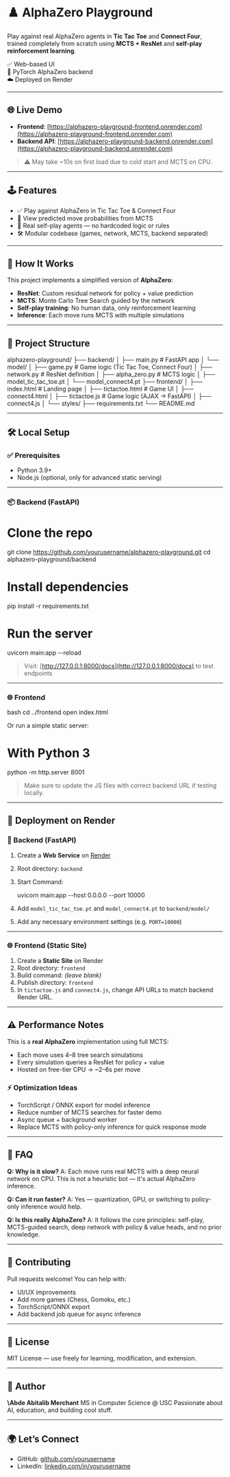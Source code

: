 
# ♟️ AlphaZero Playground

Play against real AlphaZero agents in **Tic Tac Toe** and **Connect Four**, trained completely from scratch using **MCTS + ResNet** and **self-play reinforcement learning**.

✅ Web-based UI  
🧠 PyTorch AlphaZero backend  
☁️ Deployed on Render

---

## 🌐 Live Demo

- **Frontend**: [https://alphazero-playground-frontend.onrender.com](https://alphazero-playground-frontend.onrender.com)  
- **Backend API**: [https://alphazero-playground-backend.onrender.com](https://alphazero-playground-backend.onrender.com)

> ⚠️ May take ~10s on first load due to cold start and MCTS on CPU.

---

## 🕹️ Features

- ✅ Play against AlphaZero in Tic Tac Toe & Connect Four  
- 🎯 View predicted move probabilities from MCTS  
- 🧠 Real self-play agents — no hardcoded logic or rules  
- 🛠️ Modular codebase (games, network, MCTS, backend separated)

---

## 🧠 How It Works

This project implements a simplified version of **AlphaZero**:

- **ResNet**: Custom residual network for policy + value prediction  
- **MCTS**: Monte Carlo Tree Search guided by the network  
- **Self-play training**: No human data, only reinforcement learning  
- **Inference**: Each move runs MCTS with multiple simulations

---

## 📁 Project Structure

alphazero-playground/
├── backend/
│   ├── main.py              # FastAPI app
│   └── model/
│       ├── game.py          # Game logic (Tic Tac Toe, Connect Four)
│       ├── network.py       # ResNet definition
│       ├── alpha\_zero.py    # MCTS logic
│       ├── model\_tic\_tac\_toe.pt
│       └── model\_connect4.pt
├── frontend/
│   ├── index.html           # Landing page
│   ├── tictactoe.html       # Game UI
│   ├── connect4.html
│   ├── tictactoe.js         # Game logic (AJAX → FastAPI)
│   ├── connect4.js
│   └── styles/
├── requirements.txt
└── README.md


---

## 🛠️ Local Setup

### ✅ Prerequisites

- Python 3.9+
- Node.js (optional, only for advanced static serving)

---

### 📦 Backend (FastAPI)

# Clone the repo
git clone https://github.com/yourusername/alphazero-playground.git
cd alphazero-playground/backend

# Install dependencies
pip install -r requirements.txt

# Run the server
uvicorn main:app --reload


> Visit: [http://127.0.0.1:8000/docs](http://127.0.0.1:8000/docs) to test endpoints

---

### 🌐 Frontend

bash
cd ../frontend
open index.html


Or run a simple static server:

# With Python 3
python -m http.server 8001

> Make sure to update the JS files with correct backend URL if testing locally.

---

## 🚀 Deployment on Render

### 🧠 Backend (FastAPI)

1. Create a **Web Service** on [Render](https://render.com/)
2. Root directory: `backend`
3. Start Command:

   uvicorn main:app --host 0.0.0.0 --port 10000
   
4. Add `model_tic_tac_toe.pt` and `model_connect4.pt` to `backend/model/`
5. Add any necessary environment settings (e.g. `PORT=10000`)

---

### 🌐 Frontend (Static Site)

1. Create a **Static Site** on Render
2. Root directory: `frontend`
3. Build command: *(leave blank)*
4. Publish directory: `frontend`
5. In `tictactoe.js` and `connect4.js`, change API URLs to match backend Render URL.

---

## ⚠️ Performance Notes

This is a **real AlphaZero** implementation using full MCTS:

* Each move uses 4–8 tree search simulations
* Every simulation queries a ResNet for policy + value
* Hosted on free-tier CPU → \~2–6s per move

### ⚡ Optimization Ideas

* TorchScript / ONNX export for model inference
* Reduce number of MCTS searches for faster demo
* Async queue + background worker
* Replace MCTS with policy-only inference for quick response mode

---




## 🙋 FAQ

**Q: Why is it slow?**
A: Each move runs real MCTS with a deep neural network on CPU. This is not a heuristic bot — it's actual AlphaZero inference.

**Q: Can it run faster?**
A: Yes — quantization, GPU, or switching to policy-only inference would help.

**Q: Is this really AlphaZero?**
A: It follows the core principles: self-play, MCTS-guided search, deep network with policy & value heads, and no prior knowledge.

---

## 🤝 Contributing

Pull requests welcome! You can help with:

* UI/UX improvements
* Add more games (Chess, Gomoku, etc.)
* TorchScript/ONNX export
* Add backend job queue for async inference

---

## 🧾 License

MIT License — use freely for learning, modification, and extension.

---

## 👤 Author

**\Abde Abitalib Merchant**
MS in Computer Science @ USC
Passionate about AI, education, and building cool stuff.

---

## 🌍 Let’s Connect

* GitHub: [github.com/yourusername](https://github.com/yourusername)
* LinkedIn: [linkedin.com/in/yourusername](https://linkedin.com/in/yourusername)


